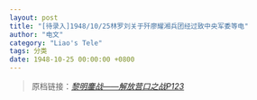 ```yaml
---
layout: post
title: "[待录入]1948/10/25林罗刘关于歼廖耀湘兵团经过致中央军委等电"
author: "电文"
category: "Liao's Tele"
tags: 分类
date: 1948-10-25 00:00:00 +0800
---
```

> 原档链接：[*黎明鏖战——解放营口之战P123*](https://www.modernhistory.org.cn/#/Detailedreading?fileCode=0001_ts_31022963&treeId=207796330&uniqTag&dirCode=364121a5e03a4e45a4790f776a70ee1f&bzId&qkTitle&imageUrl=https%3A%2F%2Fiiif.modernhistory.org.cn%2Fiiif%2F2%2F0001_ts_31022963%252F0001_ts_31022963_00122.jpg&contUrl=https%3A%2F%2Fkrwxk-prod.oss-cn-beijing.aliyuncs.com%2F0001_ts_31022963%2F0001_ts_31022963.json)
